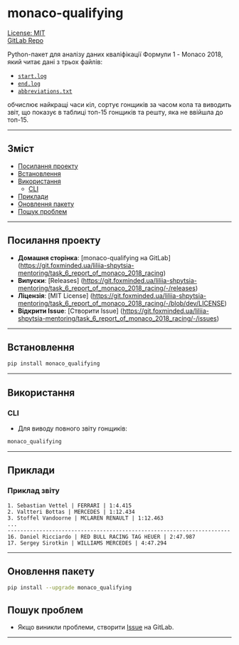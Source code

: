# monaco-qualifying

[License: MIT](https://git.foxminded.ua/liliia-shpytsia-mentoring/task_6_report_of_monaco_2018_racing/-/blob/dev/LICENSE)  
[GitLab Repo](https://git.foxminded.ua/liliia-shpytsia-mentoring/task_6_report_of_monaco_2018_racing)

Python-пакет для аналізу даних кваліфікації Формули 1 - Monaco 2018, який читає дані з трьох файлів:
- [`start.log`](src/monaco_qualifying/data/start.log)
- [`end.log`](src/monaco_qualifying/data/end.log)
- [`abbreviations.txt`](src/monaco_qualifying/data/abbreviations.txt)

обчислює найкращі часи кіл, сортує гонщиків за часом кола та виводить звіт, що показує в таблиці топ-15 гонщиків та 
решту, яка не ввійшла до топ-15.

---

## Зміст

- [Посилання проекту](#посилання-проекту)
- [Встановлення](#встановлення)
- [Використання](#використання)
  - [CLI](#cli)
- [Приклади](#приклади)
- [Оновлення пакету](#оновлення-пакету)
- [Пошук проблем](#пошук-проблем)

---

## Посилання проекту

- **Домашня сторінка**: [monaco-qualifying на GitLab]
(https://git.foxminded.ua/liliia-shpytsia-mentoring/task_6_report_of_monaco_2018_racing)  
- **Випуски**: [Releases]
(https://git.foxminded.ua/liliia-shpytsia-mentoring/task_6_report_of_monaco_2018_racing/-/releases)  
- **Ліцензія**: [MIT License]
(https://git.foxminded.ua/liliia-shpytsia-mentoring/task_6_report_of_monaco_2018_racing/-/blob/dev/LICENSE)  
- **Відкрити Issue**: [Створити Issue]
(https://git.foxminded.ua/liliia-shpytsia-mentoring/task_6_report_of_monaco_2018_racing/-/issues)

---

## Встановлення

```bash
pip install monaco_qualifying
```

---

## Використання

### CLI

- Для виводу повного звіту гонщиків:

```bash
monaco_qualifying
```

---

## Приклади

### Приклад звіту

```
1. Sebastian Vettel | FERRARI | 1:4.415
2. Valtteri Bottas | MERCEDES | 1:12.434
3. Stoffel Vandoorne | MCLAREN RENAULT | 1:12.463
...
----------------------------------------------------------------------
16. Daniel Ricciardo | RED BULL RACING TAG HEUER | 2:47.987
17. Sergey Sirotkin | WILLIAMS MERCEDES | 4:47.294
```

---

## Оновлення пакету

```bash
pip install --upgrade monaco_qualifying
```

## Пошук проблем
- Якщо виникли проблеми, створити 
[Issue](https://git.foxminded.ua/liliia-shpytsia-mentoring/task_6_report_of_monaco_2018_racing/-/issues) на GitLab.

---
